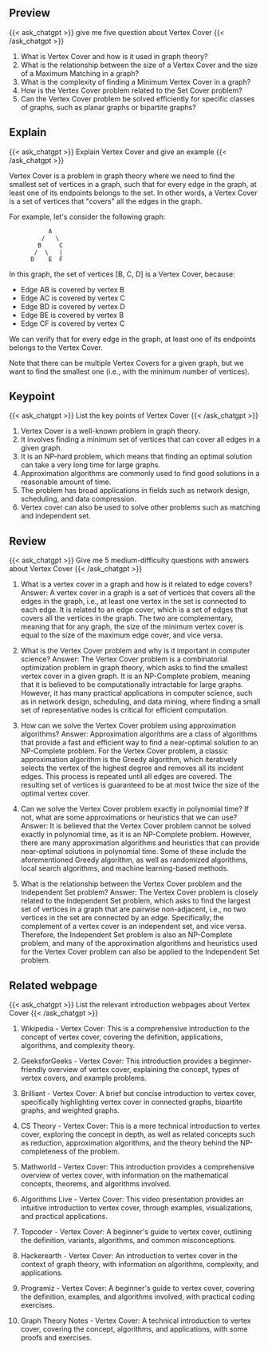 ## Preview
{{< ask_chatgpt >}}
give me five question about Vertex Cover
{{< /ask_chatgpt >}}



1. What is Vertex Cover and how is it used in graph theory? 
2. What is the relationship between the size of a Vertex Cover and the size of a Maximum Matching in a graph? 
3. What is the complexity of finding a Minimum Vertex Cover in a graph? 
4. How is the Vertex Cover problem related to the Set Cover problem?  
5. Can the Vertex Cover problem be solved efficiently for specific classes of graphs, such as planar graphs or bipartite graphs?   

## Explain
{{< ask_chatgpt >}}
Explain Vertex Cover and give an example
{{< /ask_chatgpt >}}



Vertex Cover is a problem in graph theory where we need to find the smallest set of vertices in a graph, such that for every edge in the graph, at least one of its endpoints belongs to the set. In other words, a Vertex Cover is a set of vertices that "covers" all the edges in the graph.

For example, let's consider the following graph:

```
           A
         /   \
        B     C
       /  \   |
      D    E  F
```

In this graph, the set of vertices [B, C, D] is a Vertex Cover, because:

- Edge AB is covered by vertex B
- Edge AC is covered by vertex C
- Edge BD is covered by vertex D
- Edge BE is covered by vertex B
- Edge CF is covered by vertex C

We can verify that for every edge in the graph, at least one of its endpoints belongs to the Vertex Cover. 

Note that there can be multiple Vertex Covers for a given graph, but we want to find the smallest one (i.e., with the minimum number of vertices).   

## Keypoint
{{< ask_chatgpt >}}
List the key points of Vertex Cover
{{< /ask_chatgpt >}}



1. Vertex Cover is a well-known problem in graph theory. 
2. It involves finding a minimum set of vertices that can cover all edges in a given graph. 
3. It is an NP-hard problem, which means that finding an optimal solution can take a very long time for large graphs. 
4. Approximation algorithms are commonly used to find good solutions in a reasonable amount of time. 
5. The problem has broad applications in fields such as network design, scheduling, and data compression. 
6. Vertex cover can also be used to solve other problems such as matching and independent set.   

## Review
{{< ask_chatgpt >}}
Give me 5 medium-difficulty questions with answers about Vertex Cover
{{< /ask_chatgpt >}}



1. What is a vertex cover in a graph and how is it related to edge covers?
Answer: A vertex cover in a graph is a set of vertices that covers all the edges in the graph, i.e., at least one vertex in the set is connected to each edge. It is related to an edge cover, which is a set of edges that covers all the vertices in the graph. The two are complementary, meaning that for any graph, the size of the minimum vertex cover is equal to the size of the maximum edge cover, and vice versa.

2. What is the Vertex Cover problem and why is it important in computer science?
Answer: The Vertex Cover problem is a combinatorial optimization problem in graph theory, which asks to find the smallest vertex cover in a given graph. It is an NP-Complete problem, meaning that it is believed to be computationally intractable for large graphs. However, it has many practical applications in computer science, such as in network design, scheduling, and data mining, where finding a small set of representative nodes is critical for efficient computation.

3. How can we solve the Vertex Cover problem using approximation algorithms?
Answer: Approximation algorithms are a class of algorithms that provide a fast and efficient way to find a near-optimal solution to an NP-Complete problem. For the Vertex Cover problem, a classic approximation algorithm is the Greedy algorithm, which iteratively selects the vertex of the highest degree and removes all its incident edges. This process is repeated until all edges are covered. The resulting set of vertices is guaranteed to be at most twice the size of the optimal vertex cover.

4. Can we solve the Vertex Cover problem exactly in polynomial time? If not, what are some approximations or heuristics that we can use?
Answer: It is believed that the Vertex Cover problem cannot be solved exactly in polynomial time, as it is an NP-Complete problem. However, there are many approximation algorithms and heuristics that can provide near-optimal solutions in polynomial time. Some of these include the aforementioned Greedy algorithm, as well as randomized algorithms, local search algorithms, and machine learning-based methods.

5. What is the relationship between the Vertex Cover problem and the Independent Set problem?
Answer: The Vertex Cover problem is closely related to the Independent Set problem, which asks to find the largest set of vertices in a graph that are pairwise non-adjacent, i.e., no two vertices in the set are connected by an edge. Specifically, the complement of a vertex cover is an independent set, and vice versa. Therefore, the Independent Set problem is also an NP-Complete problem, and many of the approximation algorithms and heuristics used for the Vertex Cover problem can also be applied to the Independent Set problem.   

## Related webpage
{{< ask_chatgpt >}}
List the relevant introduction webpages about Vertex Cover
{{< /ask_chatgpt >}}



1. Wikipedia - Vertex Cover: This is a comprehensive introduction to the concept of vertex cover, covering the definition, applications, algorithms, and complexity theory.


2. GeeksforGeeks - Vertex Cover: This introduction provides a beginner-friendly overview of vertex cover, explaining the concept, types of vertex covers, and example problems.


3. Brilliant - Vertex Cover: A brief but concise introduction to vertex cover, specifically highlighting vertex cover in connected graphs, bipartite graphs, and weighted graphs.


4. CS Theory - Vertex Cover: This is a more technical introduction to vertex cover, exploring the concept in depth, as well as related concepts such as reduction, approximation algorithms, and the theory behind the NP-completeness of the problem.


5. Mathworld - Vertex Cover: This introduction provides a comprehensive overview of vertex cover, with information on the mathematical concepts, theorems, and algorithms involved.


6. Algorithms Live - Vertex Cover: This video presentation provides an intuitive introduction to vertex cover, through examples, visualizations, and practical applications.


7. Topcoder - Vertex Cover: A beginner's guide to vertex cover, outlining the definition, variants, algorithms, and common misconceptions.


8. Hackerearth - Vertex Cover: An introduction to vertex cover in the context of graph theory, with information on algorithms, complexity, and applications.


9. Programiz - Vertex Cover: A beginner's guide to vertex cover, covering the definition, examples, and algorithms involved, with practical coding exercises.


10. Graph Theory Notes - Vertex Cover: A technical introduction to vertex cover, covering the concept, algorithms, and applications, with some proofs and exercises.   

